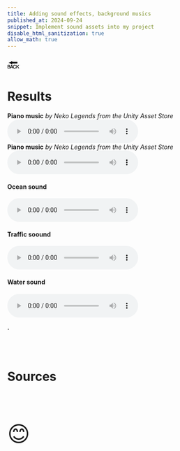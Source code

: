 ```yaml
---
title: Adding sound effects, background musics
published_at: 2024-09-24
snippet: Implement sound assets into my project
disable_html_sanitization: true
allow_math: true
---
```



<a href="https://julienoh000-dms1-blog-83.deno.dev/" style="text-decoration: none; color: black;"><span style="font-size: 30px;">🔙</span></a>


# Results

<h4 style="display: inline;">Piano music</h4>
<h6 style="display: inline;">by Neko Legends from the Unity Asset Store</h6>

 <audio controls>
        <source src="sanc.wav" type="audio/wav">
    </audio>
<br>
<h4 style="display: inline;">Piano music</h4>
<h6 style="display: inline;">by Neko Legends from the Unity Asset Store</h6>
 <audio controls>
        <source src="tv.wav" type="audio/wav">
    </audio>
<br>
 <h4>Ocean sound </h4>
 <audio controls>
        <source src="ocean.wav" type="audio/wav">
    </audio>
<br>
<h4>Traffic soound </h4>
 <audio controls>
        <source src="traff.wav" type="audio/wav">
    </audio>
<br>
<h4>Water sound </h4>
 <audio controls>
        <source src="water.wav" type="audio/wav">
    </audio>
<br>


**.**

<br>
<br>

# Sources

<br>
<br>
<br>


<span style="font-size: 50px;">😊</span>